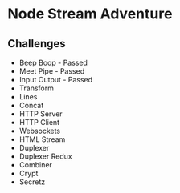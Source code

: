Node Stream Adventure
=====================

Challenges
----------
- Beep Boop - Passed
- Meet Pipe - Passed
- Input Output - Passed
- Transform
- Lines
- Concat
- HTTP Server
- HTTP Client
- Websockets
- HTML Stream
- Duplexer
- Duplexer Redux
- Combiner
- Crypt
- Secretz